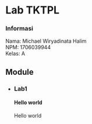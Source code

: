 # Lab TKTPL
### Informasi
Nama: Michael Wiryadinata Halim<br/>
NPM: 1706039944<br/>
Kelas: A

## Module
* ### Lab1
  #### Hello world
  Hello world
